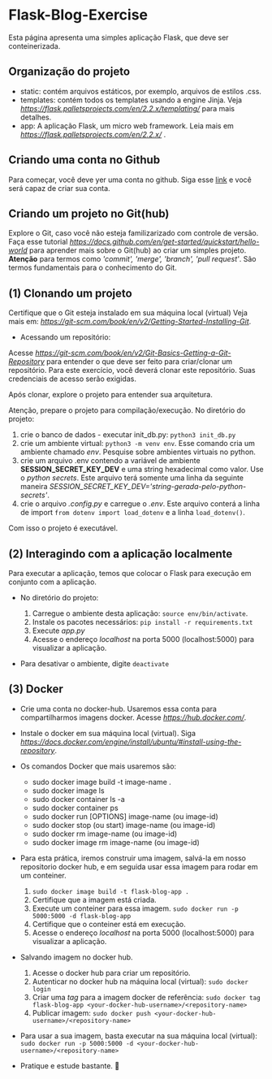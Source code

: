 # Flask-Blog-Exercise

Esta página apresenta uma simples aplicação Flask, que deve ser conteinerizada.

## Organização do projeto

* static: contém arquivos estáticos, por exemplo, arquivos de estilos .css.
* templates: contém todos os templates usando a engine Jinja. Veja *https://flask.palletsprojects.com/en/2.2.x/templating/* para mais detalhes.
* app: A aplicação Flask, um micro web framework. Leia mais em *https://flask.palletsprojects.com/en/2.2.x/* .

## Criando uma conta no Github

Para começar, você deve yer uma conta no github. Siga esse [link](https://github.com/join) e você será capaz de criar sua conta.

## Criando um projeto no Git(hub)

Explore o Git, caso você não esteja familizarizado com controle de versão. Faça esse tutorial *https://docs.github.com/en/get-started/quickstart/hello-world* para aprender mais sobre o Git(hub) ao criar um simples projeto. **Atenção** para termos como *'commit', 'merge', 'branch', 'pull request'*. São termos fundamentais para o conhecimento do Git.

## (1) Clonando um projeto

Certifique que o Git esteja instalado em sua máquina local (virtual) Veja mais em: *https://git-scm.com/book/en/v2/Getting-Started-Installing-Git*. 

* Acessando um repositório:

Acesse *https://git-scm.com/book/en/v2/Git-Basics-Getting-a-Git-Repository* para entender o que deve ser feito para criar/clonar um repositório. Para este exercício, você deverá clonar este repositório. Suas credenciais de acesso serão exigidas.

Após clonar, explore o projeto para entender sua arquitetura.

Atenção, prepare o projeto para compilação/execução. No diretório do projeto:

1. crie o banco de dados - executar init_db.py: `python3 init_db.py`
2. crie um ambiente virtual: `python3 -m venv env`. Esse comando cria um ambiente chamado *env*. Pesquise sobre ambientes virtuais no python.
3. crie um arquivo .env contendo a variável de ambiente **SESSION_SECRET_KEY_DEV** e uma string hexadecimal como valor. Use o *python secrets*. Este arquivo terá somente uma linha da seguinte maneira *SESSION_SECRET_KEY_DEV='string-gerada-pelo-python-secrets'*.
4. crie o arquivo *.config.py* e carregue o *.env*. Este arquivo conterá a linha de import `from dotenv import load_dotenv` e a linha `load_dotenv()`.

Com isso o projeto é executável.

## (2) Interagindo com a aplicação localmente

Para executar a aplicação, temos que colocar o Flask para execução em conjunto com a aplicação.

- No diretório do projeto:
   1. Carregue o ambiente desta aplicação: `source env/bin/activate`.
   2. Instale os pacotes necessários: `pip install -r requirements.txt`
   3. Execute *app.py*
   4. Acesse o endereço *localhost* na porta 5000 (localhost:5000) para visualizar a aplicação.

- Para desativar o ambiente, digite `deactivate`

## (3) Docker

- Crie uma conta no docker-hub. Usaremos essa conta para compartilharmos imagens docker. Acesse *https://hub.docker.com/*.

- Instale o docker em sua máquina local (virtual). Siga *https://docs.docker.com/engine/install/ubuntu/#install-using-the-repository*.

- Os comandos Docker que mais usaremos são:
   - sudo docker image build -t image-name .
   - sudo docker image ls
   - sudo docker container ls -a
   - sudo docker container ps
   - sudo docker run [OPTIONS] image-name (ou image-id)
   - sudo docker stop (ou start) image-name (ou image-id)
   - sudo docker rm image-name (ou image-id)
   - sudo docker image rm image-name (ou image-id)

- Para esta prática, iremos construir uma imagem, salvá-la em nosso repositorio docker hub, e em seguida usar essa imagem para rodar em um conteiner.
   1. `sudo docker image build -t flask-blog-app .`
   2. Certifique que a imagem está criada.
   3. Execute um conteiner para essa imagem. `sudo docker run -p 5000:5000 -d flask-blog-app`
   4. Certifique que o conteiner está em execução.
   5. Acesse o endereço *localhost* na porta 5000 (localhost:5000) para visualizar a aplicação.

- Salvando imagem no docker hub.
   1. Acesse o docker hub para criar um repositório.
   2. Autenticar no docker hub na máquina local (virtual): `sudo docker login`
   3. Criar uma *tag* para a imagem docker de referência: `sudo docker tag flask-blog-app <your-docker-hub-username>/<repository-name>`
   4. Publicar imagem: `sudo docker push <your-docker-hub-username>/<repository-name>`

- Para usar a sua imagem, basta executar na sua máquina local (virtual):
   `sudo docker run -p 5000:5000 -d <your-docker-hub-username>/<repository-name>`

- Pratique e estude bastante. :rocket: